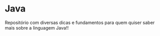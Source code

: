 # Java
Repositório com diversas dicas e fundamentos para quem quiser saber mais sobre a linguagem Java!!

